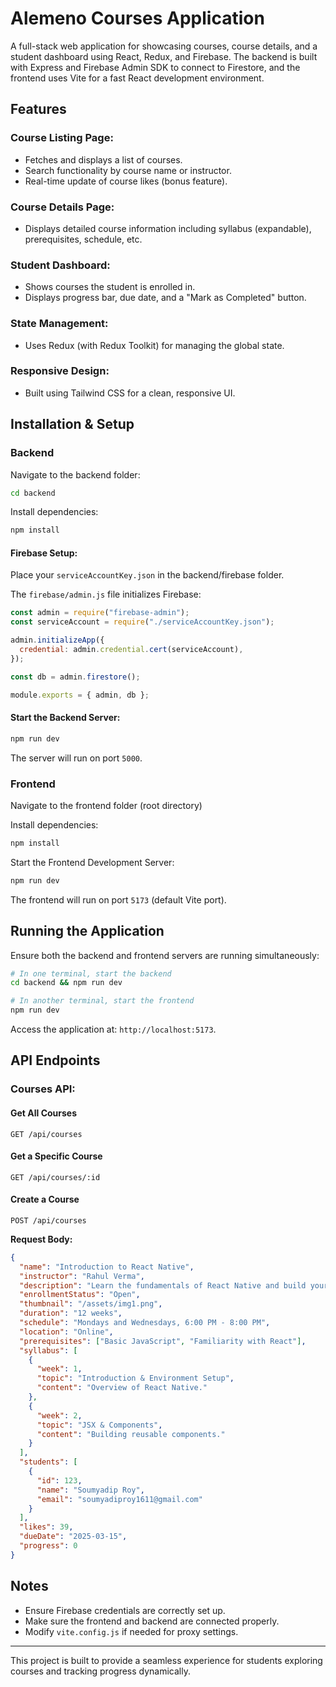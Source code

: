 # Alemeno Courses Application

A full-stack web application for showcasing courses, course details, and a student dashboard using React, Redux, and Firebase. The backend is built with Express and Firebase Admin SDK to connect to Firestore, and the frontend uses Vite for a fast React development environment.

## Features

### Course Listing Page:

- Fetches and displays a list of courses.
- Search functionality by course name or instructor.
- Real-time update of course likes (bonus feature).

### Course Details Page:

- Displays detailed course information including syllabus (expandable), prerequisites, schedule, etc.

### Student Dashboard:

- Shows courses the student is enrolled in.
- Displays progress bar, due date, and a "Mark as Completed" button.

### State Management:

- Uses Redux (with Redux Toolkit) for managing the global state.

### Responsive Design:

- Built using Tailwind CSS for a clean, responsive UI.

## Installation & Setup

### Backend

Navigate to the backend folder:

```bash
cd backend
```

Install dependencies:

```bash
npm install
```

#### Firebase Setup:

Place your `serviceAccountKey.json` in the backend/firebase folder.

The `firebase/admin.js` file initializes Firebase:

```javascript
const admin = require("firebase-admin");
const serviceAccount = require("./serviceAccountKey.json");

admin.initializeApp({
  credential: admin.credential.cert(serviceAccount),
});

const db = admin.firestore();

module.exports = { admin, db };
```

#### Start the Backend Server:

```bash
npm run dev
```

The server will run on port `5000`.

### Frontend

Navigate to the frontend folder (root directory)

Install dependencies:

```bash
npm install
```

Start the Frontend Development Server:

```bash
npm run dev
```

The frontend will run on port `5173` (default Vite port).

## Running the Application

Ensure both the backend and frontend servers are running simultaneously:

```bash
# In one terminal, start the backend
cd backend && npm run dev
```

```bash
# In another terminal, start the frontend
npm run dev
```

Access the application at: `http://localhost:5173`.

## API Endpoints

### Courses API:

#### Get All Courses

```http
GET /api/courses
```

#### Get a Specific Course

```http
GET /api/courses/:id
```

#### Create a Course

```http
POST /api/courses
```

**Request Body:**

```json
{
  "name": "Introduction to React Native",
  "instructor": "Rahul Verma",
  "description": "Learn the fundamentals of React Native and build your first mobile app.",
  "enrollmentStatus": "Open",
  "thumbnail": "/assets/img1.png",
  "duration": "12 weeks",
  "schedule": "Mondays and Wednesdays, 6:00 PM - 8:00 PM",
  "location": "Online",
  "prerequisites": ["Basic JavaScript", "Familiarity with React"],
  "syllabus": [
    {
      "week": 1,
      "topic": "Introduction & Environment Setup",
      "content": "Overview of React Native."
    },
    {
      "week": 2,
      "topic": "JSX & Components",
      "content": "Building reusable components."
    }
  ],
  "students": [
    {
      "id": 123,
      "name": "Soumyadip Roy",
      "email": "soumyadiproy1611@gmail.com"
    }
  ],
  "likes": 39,
  "dueDate": "2025-03-15",
  "progress": 0
}
```

## Notes

- Ensure Firebase credentials are correctly set up.
- Make sure the frontend and backend are connected properly.
- Modify `vite.config.js` if needed for proxy settings.

---

This project is built to provide a seamless experience for students exploring courses and tracking progress dynamically.
